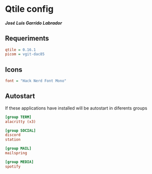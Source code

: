 Qtile config
=
##### José Luis Garrido Labrador

Requeriments
--
```ini
qtile = 0.16.1
picom = vgit-dac85
```

Icons
---

```ini
font = "Hack Nerd Font Mono"
``` 

Autostart
---
If these applications have installed will be autostart in diferents groups

```ini
[group TERM]
alacritty (x3)

[group SOCIAL]
discord
station

[group MAIL]
mailspring

[group MEDIA]
spotify
```

